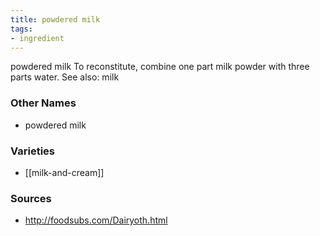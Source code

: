 ```yaml
---
title: powdered milk
tags:
- ingredient
---
```

powdered milk To reconstitute, combine one part milk powder with three parts water. See also: milk

### Other Names

* powdered milk

### Varieties

* [[milk-and-cream]]

### Sources
* http://foodsubs.com/Dairyoth.html
